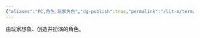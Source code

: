 ```yaml
---
{"aliases":"PC,角色,玩家角色","dg-publish":true,"permalink":"/lit-m/term/player-character/","dgPassFrontmatter":true}
---
```


由玩家想象、创造并扮演的角色。
